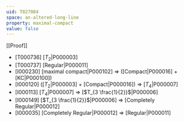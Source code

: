 ```yaml
---
uid: T027084
space: an-altered-long-line
property: maximal-compact
value: false
---
```

[[Proof]]

* [T000736] [$T_2$|P000003]
* [T000737] [Regular|P000011]
* [I000230] [maximal compact|P000102] => ([Compact|P000016] + [KC|P000100])
* [I000120] ([$T_2$|P000003] + [Compact|P000016]) => [$T_4$|P000007]
* [I000113] [$T_4$|P000007] => [$T_{3 \frac{1}{2}}$|P000006]
* [I000149] [$T_{3 \frac{1}{2}}$|P000006] => [Completely Regular|P000012]
* [I000035] [Completely Regular|P000012] => [Regular|P000011]

